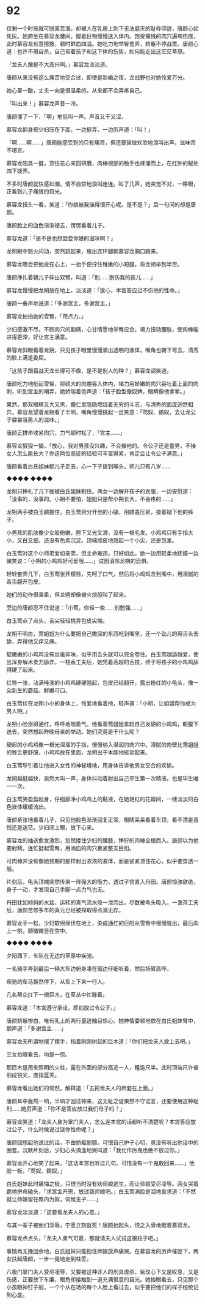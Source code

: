 # 92

仅剩一个时辰就可脱离苦海，却被人在乳房上刺下无法磨灭的耻辱印迹，唐颜心如死灰。她跨坐在慕容龙腰间，握着巨物慢慢送入体内。饱受摧残的肉穴遍布伤痕，此时慕容龙有意撩拨，顿时鲜血四溢。她吃力地举臀套弄，娇躯不停战栗。唐颜心道：也许不用自杀，自己带着孩子和这下体的伤势，如何能走出这茫茫草原。

「龙夫人像是不大高兴啊。」慕容龙淡淡道。

唐颜从来没有这么痛苦地交合过，即使是新婚之夜，龙战野也对她怜爱万分。

她心里一酸，丈夫一向是很温柔的，从来都不会弄疼自己。

「叫出来！」慕容龙声音一冷。

唐颜僵了一下，「啊」地低叫一声。声音又干又涩。

慕容龙翻身把少妇压在下面，一边挺弄，一边厉声道：「叫！」

「啊……啊……」唐颜能感受到的只有痛苦，但还要装做欢欣地浪叫出声，滋味苦不堪言。

慕容龙阳具一挺，顶住花心来回研磨，肉棒根部的触手也蜂涌而上，在红肿的秘处四下拨弄。

不多时唐颜就快感如潮，情不自禁地浪叫连连。叫了几声，她突觉不对，一睁眼，正看到儿子痛恨的目光。

慕容龙扭头一看，笑道：「你娘被我操得很开心呢。是不是？」后一句问的却是唐颜。

唐颜脸上的血色渐渐褪去，愣愣看着儿子。

慕容龙道：「是不是也想尝尝你娘的滋味啊？」

龙朔眼中怒火闪动，突然跳起来，施出连环腿朝慕容龙胸口踢来。

慕容龙哪会把他放在心上，一抬手便拧住稚嫩的小短腿，将龙朔举到半空。

唐颜挣扎着朝儿子伸出双臂，叫道：「别……别伤我的孩儿……」

慕容龙慢慢把龙朔放在地上，淡淡道：「放心，本宫答应过不伤他的性命。」

唐颜一叠声地说道：「多谢宫主，多谢宫主。」

慕容龙拍拍她的雪臀，「用点力。」

少妇感激不尽，不顾肉穴的剧痛，心甘情愿地举臀应合，竭力扭动腰肢，使肉棒能进得更深，好让宫主满意。

慕容龙斜眼看着龙朔，只见孩子眼里慢慢涌出透明的液体，嘴角也朝下弯去，清秀的脸上满是委屈。

「这孩子跟百战天龙长得可不像，是不是别人的种？」慕容龙调笑道。

唐颜吃力地挺起雪臀，将硕大的肉瘤吞入体内，竭力用娇嫩的肉穴吞吐着上面的肉刺，听到宫主的嘲弄，她娇喘着低声道：「孩子脸型像奴婢，眼睛像他爹爹。」

果然，那双眼睛又大又黑，瞳仁里隐隐燃烧着无穷的斗志，与清秀的面庞迥然相异。慕容龙望着龙朔看了半晌，嘴角慢慢挑起一丝笑意：「莺奴、鹂奴，去让龙公子尝尝当男人的滋味。」

唐颜正拼命收紧肉穴，力气顿时松了，「宫主……」

慕容龙狠狠一捅，「放心，我对男孩没兴趣，不会操他的。令公子还是童男，不操女人怎么能长大？你这两位高徒的经验可丰富得紧，肯定会让令公子满意。」

唐颜看着白氏姐妹朝儿子走去，心一下子提到喉头。朔儿只有八岁……

◆◆◆◆ ◆◆◆◆

龙朔只挣扎了几下就被白氏姐妹制住。两女一边解开孩子的衣服，一边安慰道：「没事的，没事的。小朔不要怕，姐姐只是帮小朔长大，不会疼的……」

龙朔两手被白玉鹂握住，白玉莺则分开他的小腿，用膝盖压紧，接着褪下他的裤子。

小男孩的肌肤像少女般粉嫩，胯下又光又滑，没有一根毛发。小鸡鸡只有手指大小，又白又细，还没有色素沉淀。顶端顽皮地翘起一个小尖，还是包茎。

白玉莺对这个小师弟爱如亲弟，但主命难违，只好如此。她一边用轻柔地抚摸一边微笑说：「小朔的小鸡鸡好可爱哦……」试图消除龙朔的恐惧。

轻轻套弄几下，白玉莺张开樱唇，先呵了口气，然后将小鸡鸡含到嘴中，用滑腻的香舌翻开包皮。

她们的动作很温柔，但龙朔却像被火烧般叫了起来。

旁边的唐颜忍不住说道：「小莺，你轻一些……别勉强……」

白玉莺点了点头，舌尖轻轻挑弄包皮尖端。

龙朔不明白，莺姐姐为什么要把自己撒尿的东西吃到嘴里，还一个劲儿的用舌头去舔，弄得他又痒又痛。

软嫩嫩的小鸡鸡没有丝毫异味，似乎用舌头就可以完全卷住。白玉莺越舔越爱，使出浑身解术卖力舔弄。一柱香工夫后，她凭着高超的舌技，终于将孩子的小鸡鸡舔得硬了起来。

红唇一张，沾满唾液的小鸡鸡硬硬翘起，包皮已经翻开，露出粉红的小龟头，像一朵新生的蘑菇，鲜嫩可口。

白玉莺伏在龙朔小小的身体上，怜爱地看着他，轻声道：「小朔，让姐姐帮你成为男人吧。」

龙朔小脸涨得通红，呼呼地喘着气。他看着莺姐姐拿起自己发硬的小鸡鸡，朝腹下送去，突然想起昨晚母亲的举动。她们究竟是干什么呢？

硬起的小鸡鸡像一根光溜溜的手指，慢慢纳入温润的肉穴中。滑腻的肉壁比莺姐姐的唇舌更舒服，小鸡鸡放在里面，龙朔出于本能地挺动起来。

白玉莺导引着让他进入女性的神秘境地，用身体告诉他男女交合的欢愉。

龙朔越挺越快，突然大叫一声，身体抖动着射出自己平生第一次精液。也是毕生唯一一次。

白玉莺笑盈盈起身，仔细舔净小鸡鸡上的黏液，在她艳红的花瓣间，一缕淡淡的白色液体缓缓流出。

唐颜紧张地看着儿子，只见他脸色渐渐回复正常，眼睛呆呆看着车顶，看不清是喜悦还是迷茫。少妇闭上眼，放下心来。

慕容龙的抽送愈发激烈，忽然搂住少妇的腰肢，狰狞的肉棒全根而入。唐颜以为他要射精，连忙挺起雪臀，用淌血的肉穴裹紧整支巨阳。

可肉棒并没有像她预期的那样射出浓浓的液体，而是紧紧顶住花心，似乎要穿透一般。

片刻后，龟头顶端突然传来一阵强大的吸力，透过子宫直入丹田。唐颜惊骇欲绝，身子一动，才发现自己手脚一点力气也无。

丹田犹如倾斜的水盆，运转的真气流水般一泄而出，尽数被龟头吸入。一盏茶工夫后，唐颜苦修多年的真元已经被搾取得点滴无存。

慕容龙手一松，少妇软绵绵伏在地上，染成通红的巨阳从雪臀中慢慢脱出，最后向上一挑，颤微微竖在空中。

◆◆◆◆ ◆◆◆◆

夕阳西下，车队在无边的草原中疾驰。

一名骑手奔到最后一辆大车边俯身凑在窗边仔细听着，然后扬臂高呼。

疾驰的车马轰然停下，从车上下来一行人。

几名帮众扛下一根巨木，在草丛中忙碌着。

慕容龙道：「本宫遵守承诺，即刻放过令公子。」

唐颜娇躯惨白，唯有乳上的两行墨迹触目惊心。她神情委顿地依在白氏姐妹臂中，颤声道：「多谢宫主……」

慕容龙无所谓地摆了摆手，指着刚刚树起的巨木道：「你们把龙夫人放上去吧。」

三女抬眼看去，均是一惊。

那巨木是用来照明的火柱，露在外面的部分高近一人，粗逾尺半。此时顶端尺许被削成锐尖，直指蓝天。

慕容龙看出她们的愕然，解释道：「去把龙夫人的屄套在上面。」

唐颜耳中轰然一响，半晌才回过神来，这无耻之徒果然不守诺言，还要使用这种耻刑……她厉声道：「你不是答应放过我们母子吗？」

慕容龙笑道：「龙夫人身为掌门夫人，怎么连本宫的话都听不清楚呢？本宫答应放过公子，什么时候说过饶你性命呢？」

唐颜回想起他说过的话，不由娇躯剧颤。可恨自己护子心切，竟没有听出他话中的圈套。沉默片刻后，少妇心头滴血地哭叫道：「我化作厉鬼也绝不放过你。」

慕容龙开心地笑了起来，「这话本宫也听过几句。可惜没有一个鬼敢回来……」他脸一板，「莺奴、鹂奴。」

白氏姐妹此时痛悔之极，只恨当时没有劝师娘逃生，而让师娘受尽凌辱。两女哭着跪地拼命磕头，「求宫主开恩，放过我师娘吧。」白玉莺满脸是泪地哀求道：「不然就让师娘留在教内为奴，伺候主子……」

慕容龙淡淡道：「这要看龙夫人的心意。」

与其一辈子被他们淫辱，宁愿立刻就死！唐颜抬起头，恨之入骨地瞪着慕容龙。

慕容龙点点头，「龙夫人勇气可嘉，那就请夫人试试这根柱子吧。」

事情再无挽回余地，白氏姐妹只能抱住师娘放声痛哭。在慕容龙的厉声催促下，两女扶起唐颜，一步一晃地走到柱旁。

八极门掌门夫人受尽凌辱，又要被这种非人的刑具虐杀，紫玫心下又是叹息，又是伤感，正要放下车廉，眼角却接触到一道充满恨意的目光。她抬眼看去，只见那个小孩眼神钉子般，一个个从在场的每个人脸上看过去，似乎要把他们的样子统统记到心底。
